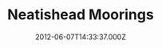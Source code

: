 ---
date: 2012-06-07T14:33:37.000Z
title: Neatishead Moorings
latitude: 52.736200914979854
longitude: 1.4712276919601586
category: checkin
---